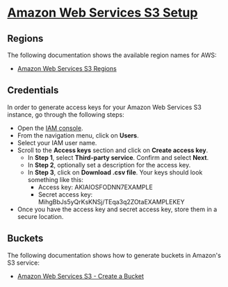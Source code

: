 # [Amazon Web Services S3 Setup](https://aws.amazon.com/s3/)

## Regions

The following documentation shows the available region names for AWS:

- [Amazon Web Services S3 Regions](https://docs.aws.amazon.com/general/latest/gr/s3.html)

## Credentials

In order to generate access keys for your Amazon Web Services S3 instance, go through the following steps:

- Open the [IAM console](https://console.aws.amazon.com/iam/home#home).
- From the navigation menu, click on **Users**.
- Select your IAM user name.
- Scroll to the **Access keys** section and click on **Create access key**.
  - In **Step 1**, select **Third-party service**. Confirm and select **Next**.
  - In **Step 2**, optionally set a description for the access key.
  - In **Step 3**, click on **Download .csv file**. Your keys should look something like this:
    - Access key: AKIAIOSFODNN7EXAMPLE
    - Secret access key: MihgBbJs5yQrKsKNSj/TEqa3q2ZOtaEXAMPLEKEY
- Once you have the access key and secret access key, store them in a secure location.

## Buckets

The following documentation shows how to generate buckets in Amazon's S3 service:

- [Amazon Web Services S3 - Create a Bucket](https://docs.aws.amazon.com/AmazonS3/latest/userguide/creating-bucket.html)
